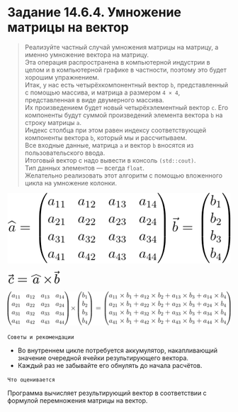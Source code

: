# Задание 14.6.4. Умножение матрицы на вектор

>Реализуйте частный случай умножения матрицы на матрицу, а именно умножение вектора на матрицу. <br>
>Эта операция распространена в компьютерной индустрии в целом и в компьютерной графике в частности, поэтому это будет хорошим упражнением. <br> 
>Итак, у нас есть четырёхкомпонентный вектор `b`, представленный с помощью массива, и матрица a размером `4 × 4`, представленная 
>в виде двумерного массива.  <br> 
>Их произведением будет новый четырёхэлементный вектор `c`. Его компоненты будут суммой произведений элемента вектора `b` на строку матрицы `a`.  <br> 
>Индекс столбца при этом равен индексу соответствующей компоненты вектора `b`, который мы и рассчитываем. <br> 
>Все входные данные, матрица `a` и вектор `b` вносятся из пользовательского ввода.  
>Итоговый вектор c надо вывести в консоль `(std::cout)`.  <br> 
>Тип данных элементов — всегда `float`.  <br> 
>Желательно реализовать этот алгоритм с помощью вложенного цикла на умножение колонки.

![source matrices](image1_1uc57jQ.png "Две исходные матрицы")

![multiplication rule](image2_gRFmUna.png "Правило перемножения двух матриц")

![multiplication result](image4_PvZTfYL.png "Подробное разъяснение перемножения")

`Советы и рекомендации`

* Во внутреннем цикле потребуется аккумулятор, накапливающий значение очередной ячейки результирующего вектора. 
* Каждый раз не забывайте его обнулять до начала расчётов.

`Что оценивается`

Программа вычисляет результирующий вектор в соответствии с формулой перемножения матрицы на вектор.